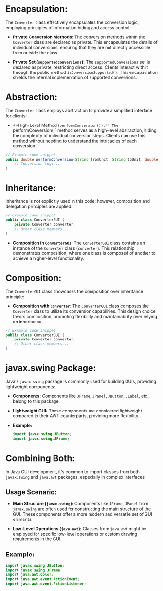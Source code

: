 # Encapsulation:

The `Converter` class effectively encapsulates the conversion logic, employing principles of information hiding and access control:

- **Private Conversion Methods:** The conversion methods within the `Converter` class are declared as private. This encapsulates the details of individual conversions, ensuring that they are not directly accessible from outside the class.

- **Private Set (`supportedConversions`):** The `supportedConversions` set is declared as private, restricting direct access. Clients interact with it through the public method `isConversionSupported()`. This encapsulation shields the internal implementation of supported conversions.

# Abstraction:

The `Converter` class employs abstraction to provide a simplified interface for clients:

- **High-Level Method (`performConversion()):** The `performConversion()` method serves as a high-level abstraction, hiding the complexity of individual conversion steps. Clients can use this method without needing to understand the intricacies of each conversion.
```java
// Example code snippet
public double performConversion(String fromUnit, String toUnit, double quantity) {
    // Conversion logic...
}

```

# Inheritance:

Inheritance is not explicitly used in this code; however, composition and delegation principles are applied:

```java
// Example code snippet
public class ConverterGUI {
    private Converter converter;
    // Other class members...
}

```

- **Composition in `ConverterGUI`:** The `ConverterGUI` class contains an instance of the `Converter` class (`converter`). This relationship demonstrates composition, where one class is composed of another to achieve a higher-level functionality.



# Composition:

The `ConverterGUI` class showcases the composition over inheritance principle:

- **Composition with `Converter`:** The `ConverterGUI` class composes the `Converter` class to utilize its conversion capabilities. This design choice favors composition, promoting flexibility and maintainability over relying on inheritance.

```java
// Example code snippet
public class ConverterGUI {
    private Converter converter;
    // Other class members...
}

```

# javax.swing Package:

Java's `javax.swing` package is commonly used for building GUIs, providing lightweight components:

- **Components:** Components like `JFrame`, `JPanel`, `JButton`, `JLabel`, etc., belong to this package.

- **Lightweight GUI:** These components are considered lightweight compared to their AWT counterparts, providing more flexibility.

- **Example:**

  ```java
  import javax.swing.JButton;
  import javax.swing.JFrame;

# Combining Both:

In Java GUI development, it's common to import classes from both `javax.swing` and `java.awt` packages, especially in complex interfaces.

## Usage Scenario:

- **Main Structure (`javax.swing`):** Components like `JFrame`, `JPanel` from `javax.swing` are often used for constructing the main structure of the GUI. These components offer a more modern and versatile set of GUI elements.

- **Low-Level Operations (`java.awt`):** Classes from `java.awt` might be employed for specific low-level operations or custom drawing requirements in the GUI.

## Example:

```java
import javax.swing.JButton;
import javax.swing.JFrame;
import java.awt.Color;
import java.awt.event.ActionEvent;
import java.awt.event.ActionListener;
```

